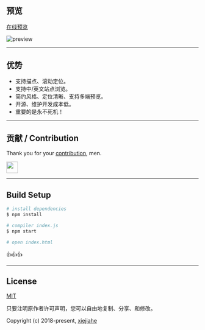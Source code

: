 


## 预览
[在线预览](https://xjh22222228.github.io/nav/v1/index.html)



![preview](https://raw.githubusercontent.com/xjh22222228/nav/master/media/v1.gif)



----


## 优势
- 支持描点、滚动定位。
- 支持中/英文站点浏览。
- 简约风格、定位清晰、支持多端预览。
- 开源、维护开发成本低。
- 重要的是永不死机！



----

## 贡献 / Contribution
Thank you for your [contribution](https://github.com/xjh22222228/nav/issues), men.

<a href="https://github.com/YutHelloWorld">
  <img src="https://avatars1.githubusercontent.com/u/20860159?s=460&v=4" width="30px" height="30px" />
</a>


----


## Build Setup
``` bash
# install dependencies
$ npm install

# compiler index.js
$ npm start

# open index.html
```




👍👍👍

----


## License
[MIT](https://opensource.org/licenses/MIT)

只要注明原作者许可声明，您可以自由地复制、分享、和修改。

Copyright (c) 2018-present, [xiejiahe](https://github.com/xjh22222228)


